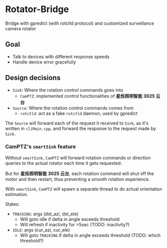 # Rotator-Bridge

Bridge with gpredict (with rotctld protocol) and customized surveillance camera rotator

## Goal

- Talk to devices with different response speeds
- Handle device error gracefully

## Design decisions

- `Sink`: Where the rotation control commands goes into
  - `CamPTZ`: implemented control functionalities of **星烁照明智能 3025 云台**
- `Source`: Where the rotation control commands comes from
  - `rotctld`: act as a fake `rotctld` daemon, used by gpredict

The `Source` will forward each of the request it received to `Sink`, as it's written in `cliMain.cpp`, and forward the response to the request made by `Sink`.

### CamPTZ's `smartSink` feature

Without `smartSink`, `CamPTZ` will forward rotation commands or direction queries to the actual rotator each time it gets requested.

But for **星烁照明智能 3025 云台**, each rotation command will shut off the motor and then restart, thus preventing a smooth rotation experience.

With `smartSink`, `CamPTZ` will spawn a separate thread to do actual orientation estimation.

States:
- `TRACKING`: args (dst_azi, dst_ele)
  - Will goto idle if delta in angle exceeds threshold
  - Will refresh if inactivity for >5sec (TODO: inactivity?)
- `IDLE`: args (cur_azi, cur_ele)
  - Will goto `TRACKING` if delta in angle exceeds threshold (TODO: which threshold?)

<!-- 

But with `smartSink`, `CamPTZ` will suppress the rotation command if **all** of the following criteria are met:

1. Requesting for a movement that is same to previous request
2. Previous effective request is in 7 seconds
3. Motor is moving with >5deg/sec past 1 second

-->